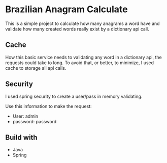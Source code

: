 # Brazilian Anagram Calculate 

This is a simple project to calculate how many anagrams a word have and validate how many created words really exist by a dictionary api call.

## Cache

How this basic service needs to validating any word in a dictionary api, the requests could take to long. To avoid that, or better, to minimize, I used cache to storage all api calls. 


## Security

I used spring security to create a user/pass in memory validating. 

Use this information to make the request:

- User: admin
- password: password

## Build with
- Java
- Spring

